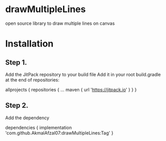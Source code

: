 # drawMultipleLines
open source library to draw multiple lines on canvas

# Installation

## Step 1. 
Add the JitPack repository to your build file
Add it in your root build.gradle at the end of repositories:

allprojects {
repositories {
...
maven { url 'https://jitpack.io' }
}
}


## Step 2.
Add the dependency

dependencies {
implementation 'com.github.AkmalAfzal07:drawMultipleLines:Tag'
}
